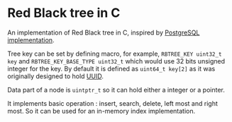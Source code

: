 # Red Black tree in C

An implementation of Red Black tree in C, inspired by [PostgreSQL implementation](https://doxygen.postgresql.org/rbtree_8c_source.html).

Tree key can be set by defining macro, for example,  `RBTREE_KEY uint32_t key`
and `RBTREE_KEY_BASE_TYPE uint32_t` which would use 32 bits unsigned integer for
the key. By default it is defined as `uint64_t key[2]` as it was originally
designed to hold [UUID](https://en.wikipedia.org/wiki/Universally_unique_identifier).

Data part of a node is `uintptr_t` so it can hold either a integer or a pointer.

It implements basic operation : insert, search, delete, left most and
right most. So it can be used for an in-memory index implementation.
